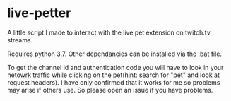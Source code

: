 # live-petter

A little script I made to interact with the live pet extension on twitch.tv streams.

Requires python 3.7.
Other dependancies can be installed via the .bat file.

To get the channel id and authentication code you will have to look in your netowrk traffic while clicking on the pet(hint: search for "pet" and look at request headers). I have only confirmed that it works for me so problems may arise if others use. So please open an issue if you have problems.
